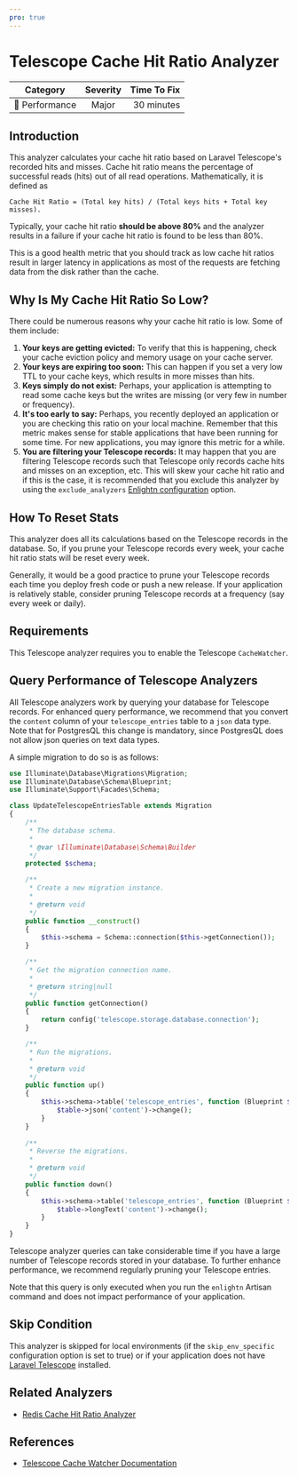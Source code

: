 ```yaml
---
pro: true
---
```


# Telescope Cache Hit Ratio Analyzer <Badge text="PRO" type="tip"/>

| Category       | Severity   | Time To Fix  |
| -------------  |:----------:| ------------:|
| :rocket: Performance | Major | 30 minutes  |

## Introduction

This analyzer calculates your cache hit ratio based on Laravel Telescope's recorded hits and misses. Cache hit ratio means the percentage of successful reads (hits) out of all read operations. Mathematically, it is defined as 

```
Cache Hit Ratio = (Total key hits) / (Total keys hits + Total key misses).
```

Typically, your cache hit ratio **should be above 80%** and the analyzer results in a failure if your cache hit ratio is found to be less than 80%.

This is a good health metric that you should track as low cache hit ratios result in larger latency in applications as most of the requests are fetching data from the disk rather than the cache.

## Why Is My Cache Hit Ratio So Low?

There could be numerous reasons why your cache hit ratio is low. Some of them include:

1. **Your keys are getting evicted:** To verify that this is happening, check your cache eviction policy and memory usage on your cache server.
2. **Your keys are expiring too soon:** This can happen if you set a very low TTL to your cache keys, which results in more misses than hits.
3. **Keys simply do not exist:** Perhaps, your application is attempting to read some cache keys but the writes are missing (or very few in number or frequency).
4. **It's too early to say:** Perhaps, you recently deployed an application or you are checking this ratio on your local machine. Remember that this metric makes sense for stable applications that have been running for some time. For new applications, you may ignore this metric for a while.
5. **You are filtering your Telescope records:** It may happen that you are filtering Telescope records such that Telescope only records cache hits and misses on an exception, etc. This will skew your cache hit ratio and if this is the case, it is recommended that you exclude this analyzer by using the `exclude_analyzers` [Enlightn configuration](/getting-started/configuration.html#configuring-analyzers) option.

## How To Reset Stats

This analyzer does all its calculations based on the Telescope records in the database. So, if you prune your Telescope records every week, your cache hit ratio stats will be reset every week.

Generally, it would be a good practice to prune your Telescope records each time you deploy fresh code or push a new release. If your application is relatively stable, consider pruning Telescope records at a frequency (say every week or daily).

## Requirements

This Telescope analyzer requires you to enable the Telescope `CacheWatcher`.

## Query Performance of Telescope Analyzers

All Telescope analyzers work by querying your database for Telescope records. For enhanced query performance, we recommend that you convert the `content` column of your `telescope_entries` table to a `json` data type. Note that for PostgresQL this change is mandatory, since PostgresQL does not allow json queries on text data types.

A simple migration to do so is as follows:

```php
use Illuminate\Database\Migrations\Migration;
use Illuminate\Database\Schema\Blueprint;
use Illuminate\Support\Facades\Schema;

class UpdateTelescopeEntriesTable extends Migration
{
    /**
     * The database schema.
     *
     * @var \Illuminate\Database\Schema\Builder
     */
    protected $schema;

    /**
     * Create a new migration instance.
     *
     * @return void
     */
    public function __construct()
    {
        $this->schema = Schema::connection($this->getConnection());
    }

    /**
     * Get the migration connection name.
     *
     * @return string|null
     */
    public function getConnection()
    {
        return config('telescope.storage.database.connection');
    }

    /**
     * Run the migrations.
     *
     * @return void
     */
    public function up()
    {
        $this->schema->table('telescope_entries', function (Blueprint $table) {
            $table->json('content')->change();
        }
    }
    
    /**
     * Reverse the migrations.
     *
     * @return void
     */
    public function down()
    {
        $this->schema->table('telescope_entries', function (Blueprint $table) {
            $table->longText('content')->change();
        }
    }
}
```

Telescope analyzer queries can take considerable time if you have a large number of Telescope records stored in your database. To further enhance performance, we recommend regularly pruning your Telescope entries.

Note that this query is only executed when you run the `enlightn` Artisan command and does not impact performance of your application.

## Skip Condition

This analyzer is skipped for local environments (if the `skip_env_specific` configuration option is set to true) or if your application does not have [Laravel Telescope](https://laravel.com/docs/telescope) installed.

## Related Analyzers

- [Redis Cache Hit Ratio Analyzer](redis-cache-hit-ratio-analyzer.html)

## References

- [Telescope Cache Watcher Documentation](https://laravel.com/docs/telescope#cache-watcher)